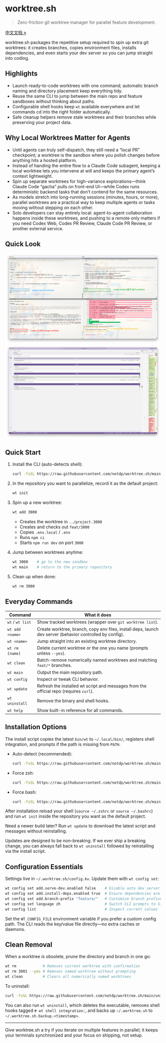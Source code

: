 # worktree.sh
>
> Zero-friction git worktree manager for parallel feature development.

[中文文档 »](README.zh-CN.md)

worktree.sh packages the repetitive setup required to spin up extra git worktrees: it creates branches, copies environment files, installs dependencies, and even starts your dev server so you can jump straight into coding.

## Highlights

- Launch ready-to-code worktrees with one command; automatic branch naming and directory placement keep everything tidy.
- Reuse the same CLI to jump between the main repo and feature sandboxes without thinking about paths.
- Configurable shell hooks keep `wt` available everywhere and let commands cd into the right folder automatically.
- Safe cleanup helpers remove stale worktrees and their branches while preserving your project data.

## Why Local Worktrees Matter for Agents

- Until agents can truly self-dispatch, they still need a “local PR” checkpoint; a worktree is the sandbox where you polish changes before anything hits a hosted platform.
- Instead of handing the entire flow to a Claude Code subagent, keeping a local worktree lets you intervene at will and keeps the primary agent’s context lightweight.
- Spin up separate worktrees for high-variance explorations—think Claude Code “gacha” pulls on front-end UI—while Codex runs deterministic backend tasks that don’t contend for the same resources.
- As models stretch into long-running sessions (minutes, hours, or more), parallel worktrees are a practical way to keep multiple agents or tasks moving without stepping on each other.
- Solo developers can stay entirely local: agent-to-agent collaboration happens inside these worktrees, and pushing to a remote only matters if you need Codex Web, Codex PR Review, Claude Code PR Review, or another external service.

## Quick Look

![CLI overview](asset/worktree.sh.screenshot-1.png)
![Worktree switching](asset/worktree.sh.screenshot-2.png)

## Quick Start

1. Install the CLI (auto-detects shell):

   ```bash
   curl -fsSL https://raw.githubusercontent.com/notdp/worktree.sh/main/install.sh | bash
   ```

2. In the repository you want to parallelize, record it as the default project:

   ```bash
   wt init
   ```

3. Spin up a new worktree:

   ```bash
   wt add 3000
   ```

   - Creates the worktree in `../project.3000`
   - Creates and checks out `feat/3000`
   - Copies `.env.local` / `.env`
   - Runs `npm ci`
   - Starts `npm run dev` on port `3000`
4. Jump between worktrees anytime:

   ```bash
   wt 3000    # go to the new sandbox
   wt main    # return to the primary repository
   ```

5. Clean up when done:

   ```bash
   wt rm 3000
   ```

## Everyday Commands

| Command          | What it does                                                                                              |
| ---------------- | --------------------------------------------------------------------------------------------------------- |
| `wt` / `wt list` | Show tracked worktrees (wrapper over `git worktree list`).                                                |
| `wt add <name>`  | Create worktree, branch, copy env files, install deps, launch dev server (behavior controlled by config). |
| `wt <name>`      | Jump straight into an existing worktree directory.                                                        |
| `wt rm [name]`   | Delete current worktree or the one you name (prompts unless `--yes`).                                     |
| `wt clean`       | Batch-remove numerically named worktrees and matching `feat/*` branches.                                  |
| `wt main`        | Output the main repository path.                                                                          |
| `wt config`      | Inspect or tweak CLI behavior.                                                                            |
| `wt update`      | Refresh the installed wt script and messages from the official repo (requires `curl`).                   |
| `wt uninstall`   | Remove the binary and shell hooks.                                                                        |
| `wt help`        | Show built-in reference for all commands.                                                                 |

## Installation Options

The install script copies the latest `bin/wt` to `~/.local/bin/`, registers shell integration, and prompts if the path is missing from `PATH`.

- Auto-detect (recommended):

  ```bash
  curl -fsSL https://raw.githubusercontent.com/notdp/worktree.sh/main/install.sh | bash
  ```

- Force zsh:

  ```bash
  curl -fsSL https://raw.githubusercontent.com/notdp/worktree.sh/main/install.sh | bash -s -- --shell zsh
  ```

- Force bash:

  ```bash
  curl -fsSL https://raw.githubusercontent.com/notdp/worktree.sh/main/install.sh | bash -s -- --shell bash
  ```

After installation reload your shell (`source ~/.zshrc` or `source ~/.bashrc`) and run `wt init` inside the repository you want as the default project.

Need a newer build later? Run `wt update` to download the latest script and messages without reinstalling.

Updates are designed to be non-breaking. If we ever ship a breaking change, you can always fall back to `wt uninstall` followed by reinstalling via the install script.

## Configuration Essentials

Settings live in `~/.worktree.sh/config.kv`. Update them with `wt config set`:

```bash
wt config set add.serve-dev.enabled false    # Disable auto dev server
wt config set add.install-deps.enabled true  # Ensure dependencies are installed
wt config set add.branch-prefix "feature/"   # Customize branch prefixes
wt config set language zh                    # Switch CLI prompts to Simplified Chinese
wt config list                               # Inspect current values
```

Set the `WT_CONFIG_FILE` environment variable if you prefer a custom config path. The CLI reads the key/value file directly—no extra caches or daemons.

## Clean Removal

When a worktree is obsolete, prune the directory and branch in one go:

```bash
wt rm            # Removes current worktree with confirmation
wt rm 3001 --yes # Removes named worktree without prompting
wt clean         # Clears all numerically named worktrees
```

To uninstall:

```bash
curl -fsSL https://raw.githubusercontent.com/notdp/worktree.sh/main/uninstall.sh | bash
```

You can also run `wt uninstall`, which deletes the executable, removes shell hooks tagged `# wt shell integration:`, and backs up `~/.worktree.sh` to `~/.worktree.sh.backup.<timestamp>`.

---

Give worktree.sh a try if you iterate on multiple features in parallel; it keeps your terminals synchronized and your focus on shipping, not setup.
